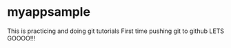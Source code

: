 # myappsample
This is practicing and doing git tutorials
First time pushing git to github LETS GOOOO!!!
